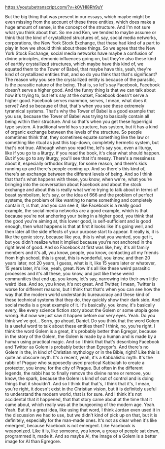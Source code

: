 https://youtubetranscript.com/?v=k0VHl8Rh9uY

 But the big thing that was present in our essays, which maybe might be even missing from the account of these three entities, which does make a huge amount of sense, is the concept of the structure. And I'm not sure what you think about that. So me and Ken, we tended to maybe assume or think that the kind of crystallized structures of, say, social media networks, corporations, the New York Stock Exchange, that these had kind of a part to play in how we should think about these things. So we agree that the New York Stock Exchange, social media networks have maybe a confusion of divine principles, demonic influences going on, but they're also these kind of earthly crystallized structures, which maybe have this kind of, we equated them to the Tower of Babel, that maybe have this, yeah, they're kind of crystallized entities that, and so do you think that that's significant? The reason why you see the crystallized entity is because of the parasitic, is the parasitic nature of the being. That is, so let's say Facebook, Facebook doesn't serve a higher good. And the funny thing is that we can talk about how it's trying to, but let's say at the outset, Facebook doesn't serve a higher good. Facebook serves mammon, serves, I mean, what does it serve? And so because of that, that's when you see these extremely tyrannical systems. That's why the Tower of Babel is a good example that you use, because the Tower of Babel was trying to basically contain all being within their structure. And so that's when you get these hyperrigid type system. A traditional world has structure, has system, but it has a kind of organic exchange between the levels of the structure. So people sometimes think that, they sometimes equate something like the law or something like ritual as just this top-down, completely hermetic system, but that's not true. Although when you read the, let's say you, even a liturgy, like if you go to a liturgy, if you read the book, it's clear what should happen. But if you go to any liturgy, you'll see that it's messy. There's a messiness about it, especially orthodox liturgy, for some reason, and there's kids running up and there's people coming up. And so there's this kind of, there's an exchange between the different levels of being. And so I think that that's what happens with these, you know, when we're, what you're bringing into the conversation about Facebook and about the stock exchange and about this is really what we're trying to talk about in terms of beast symbolism, let's say, or the idea of 666 and the problem of perfect systems, the problem of like wanting to name something and completely contain it, is that, and you can see it, like Facebook is a really good example, the social media networks are a good example, which is that because you're not anchoring your being in a higher good, you think that the good you're aiming at, this lower good, is self-sufficient and is good enough, then what happens is that at first it looks like it's going well, and then later all the side effects of your purpose start to appear. It really is, it is like the genie story, because like you, this is what you wanted, you get it, but you didn't realize what it implied because you're not anchored in the right level of good. And so Facebook at first was like, hey, it's all family members and it's all, you know, people, you know, contacting all my friends from high school, this is great, this is wonderful, you know, and then 20 years later, not 20 years, I guess, what is it, like 15 years later or whatever, 15 years later, it's like, yeah, great. Now it's all like these weird parasitic processes and it's all these, you know, and just like these weird communities that end up, you know, let's say, narrowing into their own little weird idea. And so, you know, it's not great. And Twitter, I mean, Twitter is worse for different reasons, but I think that that's when you can see how the way that the modern world understands bureaucracy and these kind of these technical systems that they do, they quickly show their dark side. And social media is a great example of it. It's basically, you know, it's basically every, like every science fiction story about the Golem or some utopia gone wrong. But now we just saw it happen before our very eyes. Yeah. Do you think we've got... Sorry, go ahead, Daniel. Do you think that the word Golem is a useful word to talk about these entities then? I think, no, you're right. I think the word Golem is a great, it's probably better than Egregor, because in the story of the Golem, the Golem is made by a human and is made by a human using practical magic. And so I think that that's describing Facebook and Twitter as Golem is probably better than Egregor's. And there's no Golem in the, in kind of Christian mythology or in the Bible, right? Like this is quite an obscure myth. It's a recent, yeah, it's a Kabbalistic myth. It's the rabbi of Prague who supposedly used practical Kabbalah to create a protector, you know, for the city of Prague. But often in the different legends, the rabbi has to finally remove the divine name or remove, you know, the spark, because the Golem is kind of out of control and is doing things that it shouldn't. And so I think that that's, I think that it's, I mean, you're right, it doesn't exist in the Christian vision, but it is definitely useful to understand the modern world, that is for sure. And I think it's not accidental that it happened, that that story came about at the time that it came about, which really was at the burgeoning of the modern age. Yeah. Yeah. But it's a great idea, like using that word, I think Jordan even used it in the discussion we had to use, but we didn't kind of pick up on that, but it is definitely, especially for the man-made ones. It's not as clear when it's like emergent, because Facebook is not emergent. Like Facebook is weaponized. Like it is, like someone, you know, a group of people sat down, programmed it, made it. And so maybe AI, the image of a Golem is a better image for AI than Egregore.